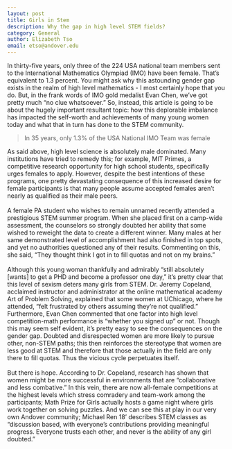 ```yaml
---
layout: post
title: Girls in Stem
description: Why the gap in high level STEM fields?
category: General
author: Elizabeth Tso
email: etso@andover.edu
---
```


In thirty-five years, only three of the 224 USA national team members sent to the International Mathematics Olympiad (IMO) have been female. That’s equivalent to 1.3 percent. You might ask why this astounding gender gap exists in the realm of high level mathematics - I most certainly hope that you do. But, in the frank words of IMO gold medalist Evan Chen, we’ve got pretty much “no clue whatsoever.” 
So, instead, this article is going to be about the hugely important resultant topic: how this deplorable imbalance has impacted the self-worth and achievements of many young women today and what that in turn has done to the STEM community.

>In 35 years, only 1.3% of the USA National IMO Team was female

As said above, high level science is absolutely male dominated. Many institutions have tried to remedy this; for example, MIT Primes, a competitive research opportunity for high school students, specifically urges females to apply. However, despite the best intentions of these programs, one pretty devastating consequence of this increased desire for female participants is that many people assume accepted females aren’t nearly as qualified as their male peers. 
<br>
<br>
A female PA student who wishes to remain unnamed recently attended a prestigious STEM summer program. When she placed first on a camp-wide assessment, the counselors so strongly doubted her ability that some wished to reweight the data to create a different winner. Many males at her same demonstrated level of accomplishment had also finished in top spots, and yet no authorities questioned any of their results. Commenting on this, she said, “They thought think I got in to fill quotas and not on my brains.”
<br>
<br>
Although this young woman thankfully and admirably “still absolutely [wants] to get a PHD and become a professor one day,” it’s pretty clear that this level of sexism deters many girls from STEM. Dr. Jeremy Copeland, acclaimed instructor and administrator at the online mathematical academy Art of Problem Solving, explained that some women at UChicago, where he attended, “felt frustrated by others assuming they’re not qualified.” Furthermore, Evan Chen commented that one factor into high level competition-math performance is “whether you signed up” or not. Though this may seem self evident, it’s pretty easy to see the consequences on the gender gap. Doubted and disrespected women are more likely to pursue other, non-STEM paths; this then reinforces the stereotype that women are less good at STEM and therefore that those actually in the field are only there to fill quotas. Thus the vicious cycle perpetuates itself.
<br>
<br>
But there is hope. According to Dr. Copeland, research has shown that women might be more successful in environments that are “collaborative and less combative.” In this vein, there are now all-female competitions at the highest levels which stress comradery and team-work among the participants; Math Prize for Girls actually hosts a game night where girls work together on solving puzzles. And we can see this at play in our very own Andover community; Michael Ren 18’ describes STEM classes as “discussion based, with everyone’s contributions providing meaningful progress. Everyone trusts each other, and never is the ability of any girl doubted.” 



